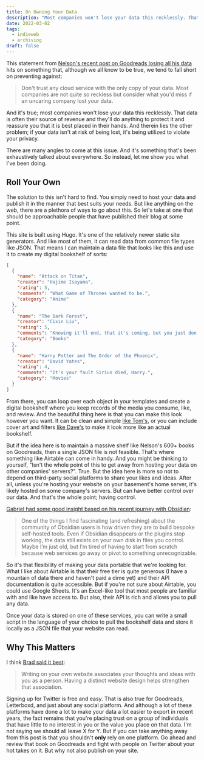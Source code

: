 ```yaml
---
title: On Owning Your Data
description: "Most companies won't lose your data this recklessly. That data is often their source of revenue and they'll do anything to protect it and reassure you that it is best placed in their hands. And therein lies the other problem; if your data isn't at risk of being lost, it's being utilized to violate your privacy. And while going off-the-grid might not be an option, there are other ways to safeguard the content you put out online."
date: 2022-03-02
tags:
  - indieweb
  - archiving
draft: false
---
```


This statement from [Nelson's recent post on Goodreads losing all his data](https://www.somebits.com/weblog/tech/bad/goodreads-lost-all-my-data.html) hits on something that, although we all know to be true, we tend to fall short on preventing against:

> Don't trust any cloud service with the only copy of your data. Most companies are not quite so reckless but consider what you'd miss if an uncaring company lost your data.

And it's true; most companies won't lose your data this recklessly. That data is often their source of revenue and they'll do anything to protect it and reassure you that it is best placed in their hands. And therein lies the other problem; if your data isn't at risk of being lost, it's being utilized to violate your privacy.

There are many angles to come at this issue. And it's something that's been exhaustively talked about everywhere. So instead, let me show you what I've been doing.

## Roll Your Own
The solution to this isn't hard to find. You simply need to host your data and publish it in the manner that best suits your needs. But like anything on the web, there are a plethora of ways to go about this. So let's take at one that should be approachable people that have published their blog at some point.

This site is built using Hugo. It's one of the relatively newer static site generators. And like most of them, it can read data from common file types like JSON. That means I can maintain a data file that looks like this and use it to create my digital bookshelf of sorts:
```json
[
  {
    "name": "Attack on Titan",
    "creator": "Hajime Isayama",
    "rating": 5,
    "comments": "What Game of Thrones wanted to be.",
    "category": "Anime"
  },
  {
    "name": "The Dark Forest",
    "creator": "Cixin Liu",
    "rating": 5,
    "comments": "Knowing it'll end, that it's coming, but you just don't know when. The anxiety eats away at you until you destroy yourself.",
    "category": "Books"
  },
  {
    "name": "Harry Potter and The Order of the Phoenix",
    "creator": "David Yates",
    "rating": 4,
    "comments": "It's your fault Sirius died, Harry.",
    "category": "Movies"
  }
]
```

From there, you can loop over each object in your templates and create a digital bookshelf where you keep records of the media you consume, like, and review. And the beautiful thing here is that you can make this look however you want. It can be clean and simple [like Tom's](https://macwright.com/reading/), or you can include cover art and filters [like Dave's](https://daverupert.com/bookshelf) to make it look more like an actual bookshelf.

But if the idea here is to maintain a massive shelf like Nelson's 600+ books on Goodreads, then a single JSON file is not feasible. That's where something like Airtable can come in handy. And you might be thinking to yourself, "Isn't the whole point of this to get away from hosting your data on other companies' servers?". True. But the idea here is more so not to depend on third-party social platforms to share your likes and ideas. After all, unless you're hosting your website on your basement's home server, it's likely hosted on some company's servers. But can have better control over our data. And that's the whole point; having control.

[Gabriel had some good insight based on his recent journey with Obsidian](https://www.macdrifter.com/2022/03/roll-your-own.html?utm_source=dlvr.it&utm_medium=twitter):

> One of the things I find fascinating (and refreshing) about the community of Obsidian users is how driven they are to build bespoke self-hosted tools. Even if Obsidian disappears or the plugins stop working, the data still exists on your own disk in files you control. Maybe I’m just old, but I’m tired of having to start from scratch because web services go away or pivot to something unrecognizable.

So it's that flexibility of making your data portable that we're looking for. What I like about Airtable is that their free tier is quite generous (I have a mountain of data there and haven't paid a dime yet) and their API documentation is quite accessible. But if you're not sure about Airtable, you could use Google Sheets. It's an Excel-like tool that most people are familiar with and like have access to. But also, their API is rich and allows you to pull any data.

Once your data is stored on one of these services, you can write a small script in the language of your choice to pull the bookshelf data and store it locally as a JSON file that your website can read.

## Why This Matters
I think [Brad said it best](https://bradfrost.com/blog/post/write-on-your-own-website/):

> Writing on your own website associates your thoughts and ideas with you as a person. Having a distinct website design helps strengthen that association.

Signing up for Twitter is free and easy. That is also true for Goodreads, Letterboxd, and just about any social platform. And although a lot of these platforms have done a lot to make your data a lot easier to export in recent years, the fact remains that you're placing trust on a group of individuals that have little to no interest in you or the value you place on that data. I'm not saying we should all leave X for Y. But if you can take anything away from this post is that you shouldn't **only** rely on one platform. Go ahead and review that book on Goodreads and fight with people on Twitter about your hot takes on it. But why not also publish on your site.